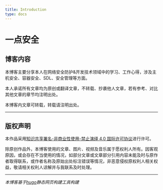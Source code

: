 ```yaml
---
title: Introduction
type: docs
---
```


# 一点安全

## 博客内容

本博客主要分享本人在网络安全防护&开发技术领域中的学习、工作心得，涉及主机安全、容器安全、SDL、安全管理等方面。

本人承诺所有文章均为原创或翻译文章，不转载、抄袭他人文章，若有参考、对比其他文章的章节均注明出处。

本博客内文章可转载，转载请注明出处。

---

## 版权声明

本作品采用[知识共享署名-非商业性使用-禁止演绎 4.0 国际许可协议](https://creativecommons.org/licenses/by-nc-nd/4.0/)进行许可。

除原创作品外，本博客使用的文章、图片、视频及音乐属于愿权利人所有。因客观原因，或会存在不当使用的情况，如部分文章或文章部分引用内容未能及时与原作者取得联系，或作者名称及原始出处标注错误等情况，非恶意侵权原权利人相关权益，敬请相关权利人谅解并与我联系及时处理。

---



*本博客基于[hugo](https://gohugo.io)静态网页构建工具构建*
